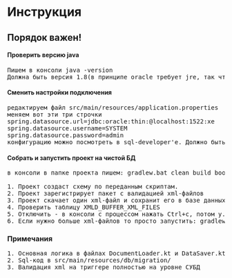 # Инструкция

## Порядок важен!

#### Проверить версию java 
<pre>
Пишем в консоли java -version
Должна быть версия 1.8(в принципе oracle требует jre, так что все должно быть нормально)
</pre>

#### Сменить настройки подключения
<pre>
редактируем файл src/main/resources/application.properties
меняем вот эти три строчки 
spring.datasource.url=jdbc:oracle:thin:@localhost:1522:xe
spring.datasource.username=SYSTEM
spring.datasource.password=admin
конфигурацию можно посмотреть в sql-developer'е. Должно быть интуитивно понятно
</pre>

#### Собрать и запустить проект на чистой БД
<pre>
в консоли в папке проекта пишем: gradlew.bat clean build bootRun

1. Проект создаст схему по переданным скриптам.
2. Проект зарегистрирует пакет с валидацией xml-файлов
3. Проект скачает один xml-файл и сохранит его в базе данных если данные из xml пройдут валидацию(написан триггер).
4. Проверить таблицу XMLD_BUFFER_XML_FILES
5. Отключить - в консоли с процессом нажать Ctrl+c, потом y.
6. Если нужно больше xml-файлов то просто запустить: gradlew.bat bootRun
</pre>


### Примечания
<pre>
1. Основная логика в файлах DocumentLoader.kt и DataSaver.kt
2. Sql-код в src/main/resources/db/migration/
3. Валидация xml на триггере полностью на уровне СУБД
</pre>
